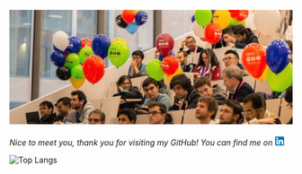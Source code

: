 ![Header](3.jpg)

*Nice to meet you, thank you for visiting my GitHub!*
*You can find me on[![github](l.png)][1]*

[1]: https://www.linkedin.com/in/alisia-maria-lupidi/





![Top Langs](https://github-readme-stats.vercel.app/api/top-langs/?username=hufflepuff1089&layout=compact)
